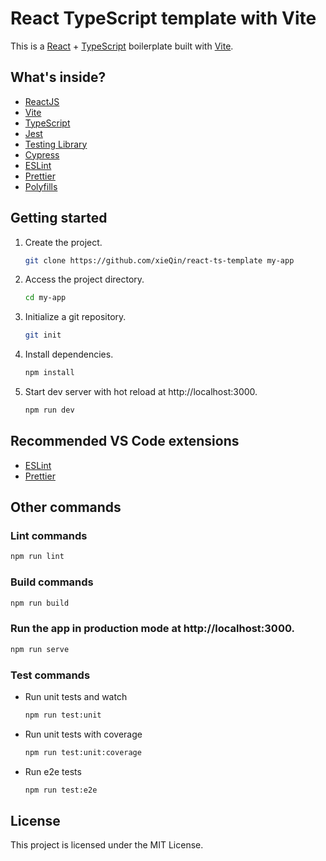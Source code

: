 # React TypeScript template with Vite

This is a [React](https://reactjs.org) + [TypeScript](https://www.typescriptlang.org/) boilerplate built with [Vite](https://vitejs.dev).

## What's inside?

- [ReactJS](https://reactjs.org)
- [Vite](https://vitejs.dev)
- [TypeScript](https://www.typescriptlang.org)
- [Jest](https://jestjs.io)
- [Testing Library](https://testing-library.com)
- [Cypress](https://www.cypress.io)
- [ESLint](https://eslint.org)
- [Prettier](https://prettier.io)
- [Polyfills](https://github.com/vitejs/vite/tree/main/packages/plugin-legacy#readme)

## Getting started

1. Create the project.

   ```bash
   git clone https://github.com/xieQin/react-ts-template my-app
   ```

2. Access the project directory.

   ```bash
   cd my-app
   ```

3. Initialize a git repository.

   ```bash
   git init
   ```

4. Install dependencies.

   ```bash
   npm install
   ```

5. Start dev server with hot reload at http://localhost:3000.
   ```bash
   npm run dev
   ```

## Recommended VS Code extensions

- [ESLint](https://marketplace.visualstudio.com/items?itemName=dbaeumer.vscode-eslint)
- [Prettier](https://marketplace.visualstudio.com/items?itemName=esbenp.prettier-vscode)

## Other commands

### Lint commands

```bash
npm run lint
```

### Build commands

```bash
npm run build
```

### Run the app in production mode at http://localhost:3000.

```bash
npm run serve
```

### Test commands

- Run unit tests and watch
  ```bash
  npm run test:unit
  ```
- Run unit tests with coverage
  ```bash
  npm run test:unit:coverage
  ```
- Run e2e tests
  ```bash
  npm run test:e2e
  ```

## License

This project is licensed under the MIT License.
